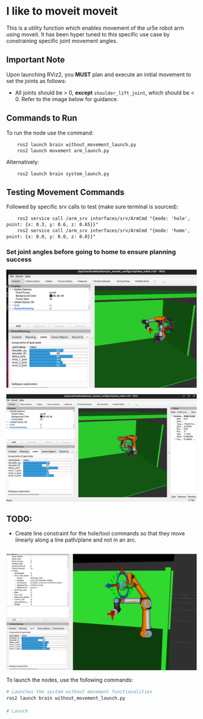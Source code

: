 # I like to moveit moveit

This is a utility function which enables movement of the ur5e robot arm using moveit.
It has been hyper tuned to this specific use case by constraining specific joint movement angles.

## Important Note
Upon launching RViz2, you **MUST** plan and execute an initial movement to set the joints as follows:
- All joints should be > 0, **except** `shoulder_lift_joint`, which should be < 0.
Refer to the image below for guidance.

## Commands to Run
To run the node use the command:
```
    ros2 launch brain without_movement_launch.py       
    ros2 launch movement arm_launch.py                 
```
Alternatively:
```
    ros2 launch brain system_launch.py
```

## Testing Movement Commands
Followed by specific srv calls to test (make sure terminal is sourced):
```
    ros2 service call /arm_srv interfaces/srv/ArmCmd "{mode: 'hole', point: {x: 0.3, y: 0.6, z: 0.65}}"
    ros2 service call /arm_srv interfaces/srv/ArmCmd "{mode: 'home', point: {x: 0.0, y: 0.0, z: 0.0}}"
```

### Set joint angles before going to home to ensure planning success
![joint angle example](<img/joint_angle.png>)

![joint angle example2](img/joint_angle_2.png)
## TODO: 
- Create line constraint for the hole/tool commands so that they move linearly along a line path/plane and not in an arc.

##
![alt text](<img/linear.png>)





To launch the nodes, use the following commands:

```bash
# Launches the system without movement functionalities
ros2 launch brain without_movement_launch.py       

# Launch
